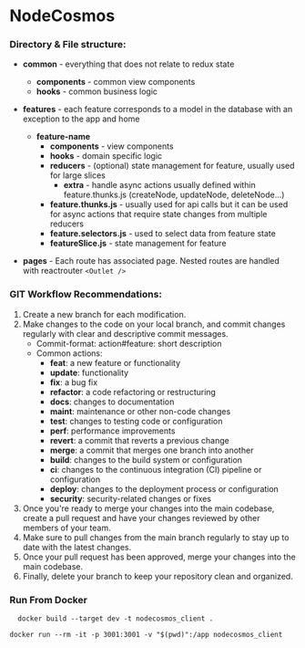 # NodeCosmos

### Directory & File structure: 
*  **common** - everything that does not relate to redux state
   * **components** - common view components
   * **hooks** - common business logic

*  **features** - each feature corresponds to a model in the database with an exception to the app and home
   * **feature-name**
       *  **components** - view components
       *  **hooks** - domain specific logic
       *  **reducers** - (optional) state management for feature, usually used for large slices
          * **extra** - handle async actions usually defined within feature.thunks.js (createNode, updateNode, deleteNode...)
       *  **feature.thunks.js** - usually used for api calls but it can be used for async actions that require state changes from multiple reducers
       *  **feature.selectors.js** - used to select data from feature state
       *  **featureSlice.js** - state management for feature
*  **pages** - Each route has associated page. Nested routes are handled with reactrouter `<Outlet />`

### GIT Workflow Recommendations:

1) Create a new branch for each modification.
2) Make changes to the code on your local branch, and commit changes regularly with clear and descriptive commit messages.
   * Commit-format: action#feature: short description
   * Common actions:
     * **feat**: a new feature or functionality
     * **update**: functionality
     * **fix**: a bug fix
     * **refactor**: a code refactoring or restructuring
     * **docs**: changes to documentation
     * **maint**: maintenance or other non-code changes
     * **test**: changes to testing code or configuration
     * **perf**: performance improvements
     * **revert**: a commit that reverts a previous change
     * **merge**: a commit that merges one branch into another
     * **build**: changes to the build system or configuration
     * **ci**: changes to the continuous integration (CI) pipeline or configuration
     * **deploy**: changes to the deployment process or configuration
     * **security**: security-related changes or fixes
3) Once you're ready to merge your changes into the main codebase, create a pull request and have your changes reviewed by other members of your team.
4) Make sure to pull changes from the main branch regularly to stay up to date with the latest changes.
5) Once your pull request has been approved, merge your changes into the main codebase.
6) Finally, delete your branch to keep your repository clean and organized.

### Run From Docker
```shell
  docker build --target dev -t nodecosmos_client . 
```
```shell
docker run --rm -it -p 3001:3001 -v "$(pwd)":/app nodecosmos_client
```

